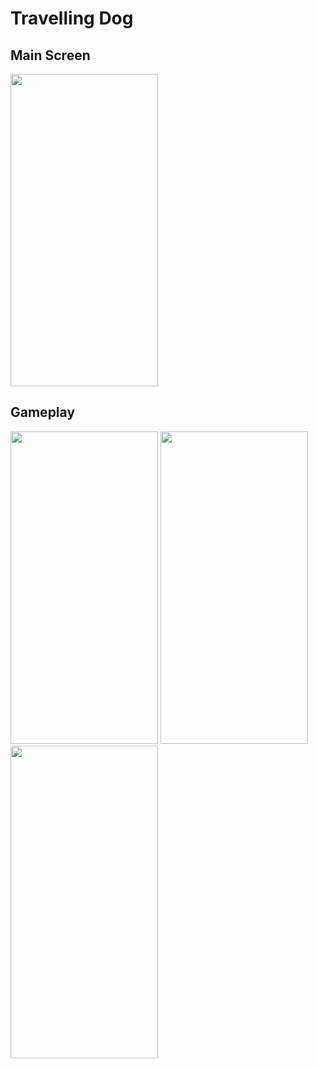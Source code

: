 # Travelling Dog

## Main Screen
<img src="https://i.imgur.com/3ZAfZ0c.png" width="236" height="500"/>

## Gameplay
<img src="https://i.imgur.com/2XaudmW.png" width="236" height="500" />
<img src="https://i.imgur.com/3HcypE6.png" width="236" height="500" />
<img src="https://i.imgur.com/9ThV1Rj.png" width="236" height="500" />
